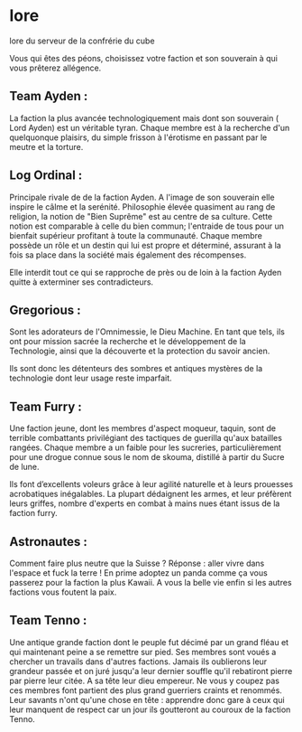 # lore
lore du serveur de la confrérie du cube

Vous qui êtes des péons, choisissez votre faction et son souverain à qui vous prêterez allégence.  

## Team Ayden :
La faction la plus avancée technologiquement mais dont son souverain ( Lord Ayden) est un véritable tyran. Chaque membre est  à la recherche d'un quelquonque plaisirs, du simple frisson à l'érotisme en passant par le meutre et la torture.

## Log Ordinal :
Principale rivale de de la faction Ayden. A l'image de son souverain elle inspire le câlme et la serénité. Philosophie élevée quasiment au rang de religion, la notion de "Bien Suprême"  est au centre de sa  culture. Cette notion est comparable à celle du bien commun; l'entraide de tous pour un bienfait supérieur profitant à toute la communauté. Chaque membre possède un rôle et un destin qui lui est propre et déterminé, assurant à la fois sa place dans la société mais également des récompenses.

Elle interdit tout ce qui se rapproche de près ou de loin à la faction Ayden quitte à exterminer ses contradicteurs.

## Gregorious :
Sont les adorateurs de l'Omnimessie, le Dieu Machine. En tant que tels, ils ont pour mission sacrée la recherche et le développement de la Technologie, ainsi que la découverte et la protection du savoir ancien. 

Ils sont donc les détenteurs des sombres et antiques mystères de la technologie dont leur usage reste imparfait.

## Team Furry :
Une faction jeune, dont les membres d'aspect moqueur, taquin, sont de terrible combattants privilégiant des tactiques de guerilla qu'aux batailles rangées. 
Chaque membre a  un faible pour les sucreries, particulièrement pour une drogue connue sous le nom de skouma, distillé à partir du Sucre de lune.

Ils font d’excellents voleurs grâce à leur agilité naturelle et à leurs prouesses acrobatiques inégalables. La plupart dédaignent les armes, et leur préfèrent leurs griffes, nombre d'experts en combat à mains nues étant issus de la faction furry.

## Astronautes : 
Comment faire plus neutre que la Suisse ? Réponse : aller vivre dans l'espace et fuck la terre ! En prime adoptez un panda comme ça vous passerez pour la faction la plus Kawaii. A vous la belle vie enfin si les autres factions vous foutent la paix.

## Team Tenno :
Une antique grande faction dont le peuple fut décimé par un grand fléau et qui maintenant  peine a  se remettre sur pied. Ses membres sont voués a chercher un travails dans d'autres factions. Jamais ils oublierons leur grandeur passée et on juré jusqu'a leur dernier souffle qu'il rebatiront pierre par pierre leur citée. A sa tête leur dieu empereur. Ne vous y coupez pas ces membres font partient des plus grand guerriers craints et renommés. Leur savants n'ont qu'une chose en tête : apprendre donc gare à ceux qui leur manquent de respect car un jour ils goutteront au couroux de la faction Tenno.
